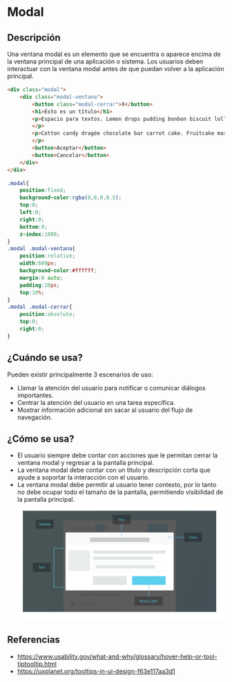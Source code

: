 
# Modal

## Descripción
Una ventana modal es un elemento que se encuentra o aparece encima de la ventana principal de una aplicación o sistema. Los usuarios deben interactuar con la ventana modal antes de que puedan volver a la aplicación principal.

```html
<div class="modal">
    <div class="modal-ventana">
        <button class="modal-cerrar">X</button>
        <h1>Esto es un título</h1>
        <p>Espacio para textos. Lemon drops pudding bonbon biscuit lollipop chupa chups I love jelly beans I love. Cheesecake marshmallow gummies biscuit oat cake marshmallow lemon drops. Lollipop dragée cake I love soufflé I love gummies jelly.
        </p>
        <p>Cotton candy dragée chocolate bar carrot cake. Fruitcake marshmallow topping bear claw jelly beans macaroon. Chocolate donut chocolate.
        </p>
        <button>Aceptar</button>
        <button>Cancelar</button>
    </div>
</div>
```

```css
.modal{
    position:fixed;
    background-color:rgba(0,0,0,0.5);
    top:0;
    left:0;
    right:0;
    bottom:0;
    z-index:1000;
}
.modal .modal-ventana{
    position:relative;
    width:600px;
    background-color:#ffffff;
    margin:0 auto;
    padding:20px;
    top:10%;
}
.modal .modal-cerrar{
    position:absolute;
    top:0;
    right:0;
}
```

[//]: # (incluir opción para abrir/cerrar modal)

## ¿Cuándo se usa?
Pueden existir principalmente 3 escenarios de uso:
* Llamar la atención del usuario para notificar o comunicar diálogos importantes.
* Centrar la atención del usuario en una tarea específica.
* Mostrar información adicional sin sacar al usuario del flujo de navegación.

## ¿Cómo se usa?
* El usuario siempre debe contar con acciones que le permitan cerrar la ventana modal y regresar a la pantalla principal.
* La ventana modal debe contar con un título y descripción corta que ayude a soportar la interacción con el usuario.
* La ventana modal debe permitir al usuario tener contexto, por lo tanto no debe ocupar todo el tamaño de la pantalla, permitiendo visibilidad de la pantalla principal.
![alt text](../images/modal1.png "Ejemplo de ventana modal")

## Referencias
* <https://www.usability.gov/what-and-why/glossary/hover-help-or-tool-tiptooltip.html>
* <https://uxplanet.org/tooltips-in-ui-design-f63e117aa3d1>

